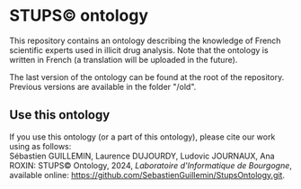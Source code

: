 # STUPS&copy; ontology

This repository contains an ontology describing the knowledge of French scientific experts used in illicit drug analysis. Note that the ontology is written in French (a translation will be uploaded in the future).

The last version of the ontology can be found at the root of the repository. Previous versions are available in the folder "/old".

## Use this ontology
If you use this ontology (or a part of this ontology), please cite our work using as follows:\
Sébastien GUILLEMIN, Laurence DUJOURDY, Ludovic JOURNAUX, Ana ROXIN: STUPS&copy; Ontology, 2024, *Laboratoire d'Informatique de Bourgogne*, available online: https://github.com/SebastienGuillemin/StupsOntology.git.
